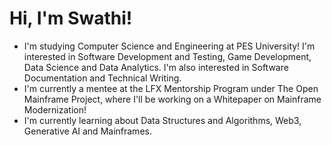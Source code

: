 # Hi, I'm Swathi! 
* I'm studying Computer Science and Engineering at PES University! I'm interested in Software Development and Testing, Game Development, Data Science and Data Analytics. I'm also interested in Software Documentation and Technical Writing.
* I'm currently a mentee at the LFX Mentorship Program under The Open Mainframe Project, where I'll be working on a Whitepaper on Mainframe Modernization! 
* I'm currently learning about Data Structures and Algorithms, Web3, Generative AI and Mainframes. 
